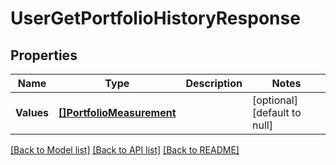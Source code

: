 # UserGetPortfolioHistoryResponse

## Properties
Name | Type | Description | Notes
------------ | ------------- | ------------- | -------------
**Values** | [**[]PortfolioMeasurement**](PortfolioMeasurement.md) |  | [optional] [default to null]

[[Back to Model list]](../README.md#documentation-for-models) [[Back to API list]](../README.md#documentation-for-api-endpoints) [[Back to README]](../README.md)

